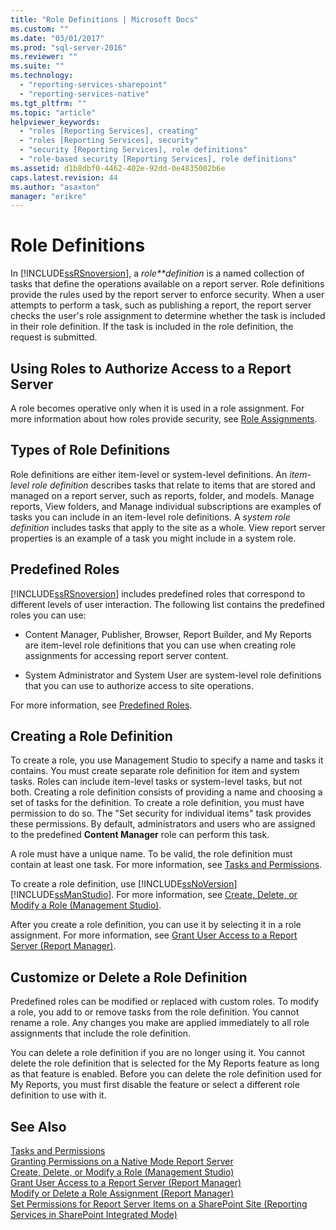 ```yaml
---
title: "Role Definitions | Microsoft Docs"
ms.custom: ""
ms.date: "03/01/2017"
ms.prod: "sql-server-2016"
ms.reviewer: ""
ms.suite: ""
ms.technology: 
  - "reporting-services-sharepoint"
  - "reporting-services-native"
ms.tgt_pltfrm: ""
ms.topic: "article"
helpviewer_keywords: 
  - "roles [Reporting Services], creating"
  - "roles [Reporting Services], security"
  - "security [Reporting Services], role definitions"
  - "role-based security [Reporting Services], role definitions"
ms.assetid: d1b8dbf0-4462-402e-92dd-0e4835002b6e
caps.latest.revision: 44
ms.author: "asaxton"
manager: "erikre"
---
```

# Role Definitions
  In [!INCLUDE[ssRSnoversion](../../a9notintoc/includes/ssrsnoversion-md.md)], a *role**definition* is a named collection of tasks that define the operations available on a report server. Role definitions provide the rules used by the report server to enforce security. When a user attempts to perform a task, such as publishing a report, the report server checks the user's role assignment to determine whether the task is included in their role definition. If the task is included in the role definition, the request is submitted.  
  
## Using Roles to Authorize Access to a Report Server  
 A role becomes operative only when it is used in a role assignment. For more information about how roles provide security, see [Role Assignments](../../reporting-services/security/role-assignments.md).  
  
## Types of Role Definitions  
 Role definitions are either item-level or system-level definitions. An *item-level role definition* describes tasks that relate to items that are stored and managed on a report server, such as reports, folder, and models. Manage reports, View folders, and Manage individual subscriptions are examples of tasks you can include in an item-level role definitions. A *system role definition* includes tasks that apply to the site as a whole. View report server properties is an example of a task you might include in a system role.  
  
## Predefined Roles  
 [!INCLUDE[ssRSnoversion](../../a9notintoc/includes/ssrsnoversion-md.md)] includes predefined roles that correspond to different levels of user interaction. The following list contains the predefined roles you can use:  
  
-   Content Manager, Publisher, Browser, Report Builder, and My Reports are item-level role definitions that you can use when creating role assignments for accessing report server content.  
  
-   System Administrator and System User are system-level role definitions that you can use to authorize access to site operations.  
  
 For more information, see [Predefined Roles](../../reporting-services/security/role-definitions-predefined-roles.md).  
  
## Creating a Role Definition  
 To create a role, you use Management Studio to specify a name and tasks it contains. You must create separate role definition for item and system tasks. Roles can include item-level tasks or system-level tasks, but not both. Creating a role definition consists of providing a name and choosing a set of tasks for the definition. To create a role definition, you must have permission to do so. The "Set security for individual items" task provides these permissions. By default, administrators and users who are assigned to the predefined **Content Manager** role can perform this task.  
  
 A role must have a unique name. To be valid, the role definition must contain at least one task. For more information, see [Tasks and Permissions](../../reporting-services/security/tasks-and-permissions.md).  
  
 To create a role definition, use [!INCLUDE[ssNoVersion](../../a9notintoc/includes/ssnoversion-md.md)] [!INCLUDE[ssManStudio](../../a9notintoc/includes/ssmanstudio-md.md)]. For more information, see [Create, Delete, or Modify a Role &#40;Management Studio&#41;](../../reporting-services/security/role-definitions-create-delete-or-modify.md).  
  
 After you create a role definition, you can use it by selecting it in a role assignment. For more information, see [Grant User Access to a Report Server &#40;Report Manager&#41;](../../reporting-services/security/grant-user-access-to-a-report-server-report-manager.md).  
  
## Customize or Delete a Role Definition  
 Predefined roles can be modified or replaced with custom roles. To modify a role, you add to or remove tasks from the role definition. You cannot rename a role. Any changes you make are applied immediately to all role assignments that include the role definition.  
  
 You can delete a role definition if you are no longer using it. You cannot delete the role definition that is selected for the My Reports feature as long as that feature is enabled. Before you can delete the role definition used for My Reports, you must first disable the feature or select a different role definition to use with it.  
  
## See Also  
 [Tasks and Permissions](../../reporting-services/security/tasks-and-permissions.md)   
 [Granting Permissions on a Native Mode Report Server](../../reporting-services/security/granting-permissions-on-a-native-mode-report-server.md)   
 [Create, Delete, or Modify a Role &#40;Management Studio&#41;](../../reporting-services/security/role-definitions-create-delete-or-modify.md)   
 [Grant User Access to a Report Server &#40;Report Manager&#41;](../../reporting-services/security/grant-user-access-to-a-report-server-report-manager.md)   
 [Modify or Delete a Role Assignment &#40;Report Manager&#41;](../../reporting-services/security/role-assignments-modify-or-delete.md)   
 [Set Permissions for Report Server Items on a SharePoint Site &#40;Reporting Services in SharePoint Integrated Mode&#41;](../../reporting-services/security/2467c657-a3bf-4ec3-a88c-8877df19823d.md)  
  
  